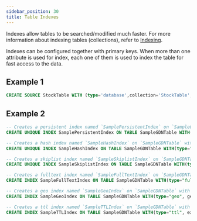 ```yaml
---
sidebar_position: 30
title: Table Indexes
---
```


Indexes allow tables to be searched/modified much faster. For more information about indexing tables (collections), refer to [Indexing](../../../../collections/indexing/index.md).

Indexes can be configured together with primary keys. When more than one attribute is used for index, each one of them is used to index the table for fast access to the data.

## Example 1

```sql
CREATE SOURCE StockTable WITH (type='database',collection='StockTable',PrimaryKey='symbol', Index='key1', Index='key2') (symbol string, price float, volume long);
```

## Example 2

```sql
-- Creates a persistent index named `SamplePersistentIndex` on `SampleGDNTable` with following properties {unique=true, sparse=true, deduplicate=true}.
CREATE UNIQUE INDEX SamplePersistentIndex ON TABLE SampleGDNTable WITH(type="persistent", sparse="true", deduplicate="true") (sensorId);

-- Creates a hash index named `SampleHashIndex` on `SampleGDNTable` with properties {unique=true, sparse=true, deduplicate=true}.
CREATE UNIQUE INDEX SampleHashIndex ON TABLE SampleGDNTable WITH(type="hash", sparse="true", deduplicate="true") (sensorId);

-- Creates a skiplist index named `SampleSkiplistIndex` on `SampleGDNTable` with following properties {unique=true, sparse=true, deduplicate=true}.
CREATE UNIQUE INDEX SampleSkiplistIndex ON TABLE SampleGDNTable WITH(type="skiplist", sparse="true", deduplicate="true") (sensorId);

-- Creates a fulltext index named `SampleFullTextIndex` on `SampleGDNTable` with property {minLength=3}.
CREATE INDEX SampleFullTextIndex ON TABLE SampleGDNTable WITH(type="fulltext", minLength="3") (sensorId);

-- Creates a geo index named `SampleGeoIndex` on `SampleGDNTable` with following properties {geoJson=false}.
CREATE INDEX SampleGeoIndex ON TABLE SampleGDNTable WITH(type="geo", geoJson="false") (sensorId);

-- Creates a ttl index named `SampleTTLIndex` on `SampleGDNTable` with following properties {expireAfter=3600}.
CREATE INDEX SampleTTLIndex ON TABLE SampleGDNTable WITH(type="ttl", expireAfter="3600") (sensorId);
```
